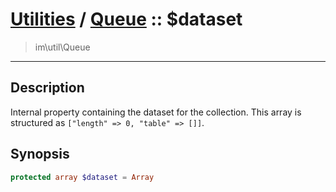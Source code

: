 # [Utilities](util.md) / [Queue](util-Queue.md) :: $dataset
 > im\util\Queue
____

## Description
Internal property containing the dataset for the collection.
This array is structured as `["length" => 0, "table" => []]`.

## Synopsis
```php
protected array $dataset = Array
```
